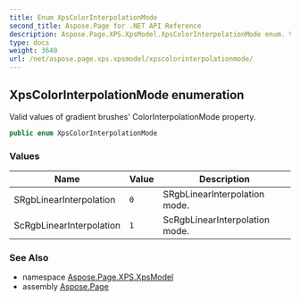 ```yaml
---
title: Enum XpsColorInterpolationMode
second_title: Aspose.Page for .NET API Reference
description: Aspose.Page.XPS.XpsModel.XpsColorInterpolationMode enum. Valid values of gradient brushes ColorInterpolationMode property
type: docs
weight: 3640
url: /net/aspose.page.xps.xpsmodel/xpscolorinterpolationmode/
---
```

## XpsColorInterpolationMode enumeration

Valid values of gradient brushes' ColorInterpolationMode property.

```csharp
public enum XpsColorInterpolationMode
```

### Values

| Name | Value | Description |
| --- | --- | --- |
| SRgbLinearInterpolation | `0` | SRgbLinearInterpolation mode. |
| ScRgbLinearInterpolation | `1` | ScRgbLinearInterpolation mode. |

### See Also

* namespace [Aspose.Page.XPS.XpsModel](../../aspose.page.xps.xpsmodel/)
* assembly [Aspose.Page](../../)


